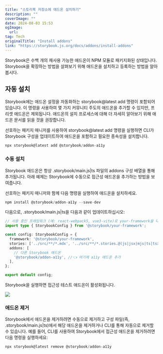 ```yaml
---
title: "스토리북 저장소에 애드온 설치하기"
description: ""
coverImage: ""
date: 2024-08-03 15:53
ogImage: 
  url: 
tag: Tech
originalTitle: "Install addons"
link: "https://storybook.js.org/docs/addons/install-addons"
---
```





Storybook은 수백 개의 재사용 가능한 애드온이 NPM 모듈로 패키지화된 상태입니다. Storybook을 확장하는 방법을 살펴보기 위해 애드온을 설치하고 등록하는 방법을 알아봅시다.

## 자동 설치

Storybook에는 애드온 설정을 자동화하는 storybook@latest add 명령이 포함되어 있습니다. 이 명령을 사용하여 몇 가지 커뮤니티 주도의 애드온을 추가할 수 있지만, 프리셋 애드온은 제외됩니다. 애드온의 설치 프로세스에 대해 더 자세히 알아보기 위해 애드온 문서를 읽을 것을 권장합니다.

선호하는 패키지 매니저를 사용하여 storybook@latest add 명령을 실행하면 CLI가 Storybook 구성을 업데이트하여 애드온을 포함하고 필요한 종속성을 설치합니다.



```js
npx storybook@latest add @storybook/addon-a11y
```

### 수동 설치

Storybook 애드온은 항상 .storybook/main.js|ts 파일의 addons 구성 배열을 통해 추가됩니다. 아래 예제는 Storybook에 수동으로 접근성 애드온을 추가하는 방법을 보여줍니다.

선호하는 패키지 매니저와 함께 다음 명령을 실행하여 애드온을 설치하세요.



```js
npm install @storybook/addon-a11y --save-dev
```

다음으로, .storybook/main.js|ts을 다음과 같이 업데이트하십시오:

```typescript
// 사용 중인 프레임워크 (예: react-webpack5, vue3-vite)로 your-framework을 대체하십시오
import type { StorybookConfig } from '@storybook/your-framework';

const config: StorybookConfig = {
  framework: '@storybook/your-framework',
  stories: ['../src/**/*.mdx', '../src/**/*.stories.@(js|jsx|mjs|ts|tsx)'],
  addons: [
    // 다른 Storybook 애드온
    '@storybook/addon-a11y', //👈 여기에 a11y 애드온 추가
  ],
};

export default config;
```

Storybook을 실행하면 접근성 테스트 애드온이 활성화됩니다.



<img src="/assets/img/Installaddons_0.png" />

### 애드온 제거

Storybook에서 애드온을 제거하려면 수동으로 제거하고 구성 파일(즉, .storybook/main.js|ts)에서 해당 애드온을 제거하거나 CLI를 통해 자동으로 제거할 수 있습니다. 예를 들어, CLI를 사용하여 Storybook에서 접근성 애드온을 제거하려면 다음 명령을 실행하세요:

```js
npx storybook@latest remove @storybook/addon-a11y
```